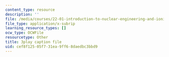 ```yaml
---
content_type: resource
description: ''
file: /media/courses/22-01-introduction-to-nuclear-engineering-and-ionizing-radiation-fall-2016/cef8f12505f731ea9ff68daedbc3bbd9_HSm76SpZl7o.srt
file_type: application/x-subrip
learning_resource_types: []
ocw_type: OCWFile
resourcetype: Other
title: 3play caption file
uid: cef8f125-05f7-31ea-9ff6-8daedbc3bbd9
---
```


